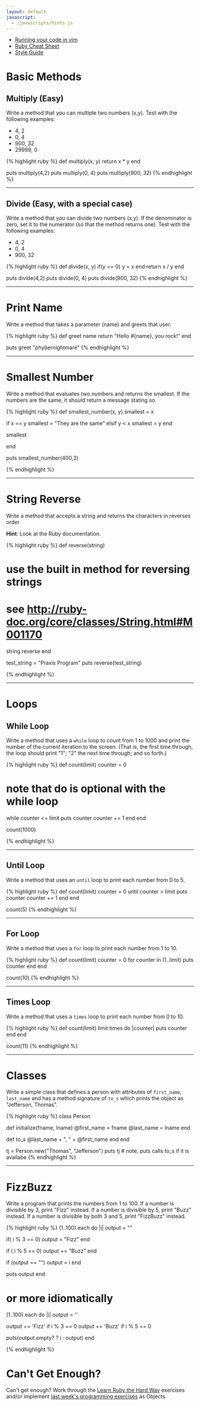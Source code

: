 ```yaml
---
layout: default
javascript:
  - /javascripts/hints.js
---
```


* [Running your code in vim](/tutorials/vim-code-execution/)
* [Ruby Cheat Sheet](/tutorials/ruby-cheatsheet/)
* [Style Guide](/tutorials/ruby-style-guide/)

# Basic Methods

## Multiply (Easy)
Write a method that you can multiple two numbers (x,y). Test with the
following examples:

* 4, 2
* 0, 4
* 900, 32
* 29999, 0

{% highlight ruby %}
def multiply(x, y)
  return x * y
end

puts multiply(4,2)
puts multiply(0, 4)
puts multiply(900, 32)
{% endhighlight %}
<hr/>

## Divide (Easy, with a special case)

Write a method that you can divide two numbers (x,y). If the denominator is
zero, set it to the numerator (so that the method returns one). Test with the
following examples:

* 4, 2
* 0, 4
* 900, 32

{% highlight ruby %}
def divide(x, y)
  if(y == 0) 
    y = x
  end
  return x / y
end

puts divide(4,2)
puts divide(0, 4)
puts divide(900, 32)
{% endhighlight %}

<hr/>

# Print Name
Write a method that takes a parameter (name) and greets that user.

{% highlight ruby %}
def greet name
  return "Hello #{name}, you rock!"
end

puts greet "phybernightmare"
{% endhighlight %}

<hr/>

# Smallest Number

Write a method that evaluates two numbers and returns the smallest. If the
numbers are the same, it should return a message stating so.

{% highlight ruby %}
def smallest_number(x, y)
  smallest = x

  if x == y
    smallest = "They are the same"
  elsif y < x
    smallest = y
  end

  smallest

end

puts smallest_number(400,2)

{% endhighlight %}

<hr/>

# String Reverse

Write a method that accepts a string and returns the characters in reverses order.

**Hint**: Look at the Ruby documentation.

{% highlight ruby %}
def reverse(string)
  # use the built in method for reversing strings
  # see http://ruby-doc.org/core/classes/String.html#M001170
  string.reverse
end

test_string = "Praxis Program"
puts reverse(test_string)

{% endhighlight %}

<hr/>

# Loops

## While Loop

Write a method that uses a `while` loop to count from 1 to 1000 and print the
number of the current iteration to the screen. (That is, the first time
through, the loop should print "1"; "2" the next time through; and so forth.)

{% highlight ruby %}
def count(limit)
  counter = 0
  # note that do is optional with the while loop
  while counter <= limit
    puts counter
    counter += 1
  end
end

count(1000)

{% endhighlight %}
<hr/>

## Until Loop

Write a method that uses an `until` loop to print each number from 0 to 5.

{% highlight ruby %}
def count(limit)
  counter = 0
  until counter > limit
    puts counter
    counter += 1
  end
end

count(5)
{% endhighlight %}
<hr/>

## For Loop

Write a method that uses a `for` loop to print each number from 1 to 10.

{% highlight ruby %}
def count(limit)
  counter = 0
  for counter in (1..limit)
    puts counter
  end
end

count(10)
{% endhighlight %}

<hr/>

## Times Loop

Write a method that uses a `times` loop to print each number from 0 to 10.

{% highlight ruby %}
def count(limit)
  limit.times do |counter|
    puts counter
  end
end

count(11)
{% endhighlight %}

<hr/>

# Classes

Write a simple class that defines a person with attributes of
`first_name`, `last_name` and has a method signature of `to_s` which
prints the object as "Jefferson, Thomas".

{% highlight ruby %}
class Person

  def initialize(fname, lname)
    @first_name = fname
    @last_name = lname
  end

  def to_s
    @last_name + ", " + @first_name
  end
end

tj = Person.new("Thomas", "Jefferson")
puts tj # note, puts calls to_s if it is availabe
{% endhighlight %}
<hr/>

# FizzBuzz

Write a program that prints the numbers from 1 to 100. If a number is
divisible by 3, print "Fizz" instead. If a number is divisible by 5,
print "Buzz" instead. If a number is divisible by both 3 and 5, print
"FizzBuzz" instead. 

{% highlight ruby %}
(1..100).each do |i|
  output = ""


  if( i % 3 == 0)
    output =  "Fizz"
  end

  if ( i % 5 == 0)
    output += "Buzz"
  end

  if (output == "")
    output = i
  end

  puts output
end

# or more idiomatically

(1..100).each do |i|
  output = ''

  output += 'Fizz' if i % 3 == 0
  output += 'Buzz' if i % 5 == 0

  puts(output.empty? ? i : output)
end

{% endhighlight %}


# Can't Get Enough?
Can't get enough? Work through the 
[Learn Ruby the Hard Way](http://ruby.learncodethehardway.org/book/) exercises
and/or implement [last week's programming exercises](/exercises/programming1/)
as Objects.
